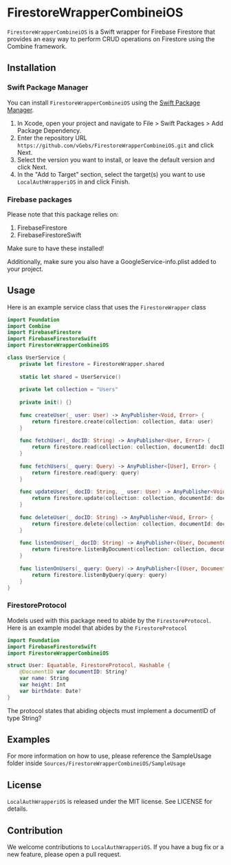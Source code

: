 # FirestoreWrapperCombineiOS

`FirestoreWrapperCombineiOS` is a Swift wrapper for Firebase Firestore that provides an easy way to perform CRUD operations on Firestore using the Combine framework.

## Installation 

### Swift Package Manager

You can install `FirestoreWrapperCombineiOS` using the [Swift Package Manager](https://swift.org/package-manager/).

1. In Xcode, open your project and navigate to File > Swift Packages > Add Package Dependency.
2. Enter the repository URL `https://github.com/vGebs/FirestoreWrapperCombineiOS.git` and click Next.
3. Select the version you want to install, or leave the default version and click Next.
4. In the "Add to Target" section, select the target(s) you want to use `LocalAuthWrapperiOS` in and click Finish.

### Firebase packages

Please note that this package relies on:

1. FirebaseFirestore
2. FirebaseFirestoreSwift

Make sure to have these installed!

Additionally, make sure you also have a GoogleService-info.plist added to your project.

## Usage

Here is an example service class that uses the `FirestoreWrapper` class

```swift
import Foundation
import Combine
import FirebaseFirestore
import FirebaseFirestoreSwift
import FirestoreWrapperCombineiOS

class UserService {
    private let firestore = FirestoreWrapper.shared
    
    static let shared = UserService()
    
    private let collection = "Users"
    
    private init() {}
    
    func createUser(_ user: User) -> AnyPublisher<Void, Error> {
        return firestore.create(collection: collection, data: user)
    }
    
    func fetchUser(_ docID: String) -> AnyPublisher<User, Error> {
        return firestore.read(collection: collection, documentId: docID)
    }
    
    func fetchUsers(_ query: Query) -> AnyPublisher<[User], Error> {
        return firestore.read(query: query)
    }
    
    func updateUser(_ docID: String, _ user: User) -> AnyPublisher<Void, Error> {
        return firestore.update(collection: collection, documentId: docID, data: user)
    }
    
    func deleteUser(_ docID: String) -> AnyPublisher<Void, Error> {
        return firestore.delete(collection: collection, documentId: docID)
    }
    
    func listenOnUser(_ docID: String) -> AnyPublisher<(User, DocumentChangeType), Error> {
        return firestore.listenByDocument(collection: collection, documentId: docID)
    }
    
    func listenOnUsers(_ query: Query) -> AnyPublisher<[(User, DocumentChangeType)], Error> {
        return firestore.listenByQuery(query: query)
    }
}
```

### FirestoreProtocol

Models used with this package need to abide by the `FirestoreProtocol`.
Here is an example model that abides by the `FirestoreProtocol`

```swift
import Foundation
import FirebaseFirestoreSwift
import FirestoreWrapperCombineiOS

struct User: Equatable, FirestoreProtocol, Hashable {
    @DocumentID var documentID: String?
    var name: String
    var height: Int
    var birthdate: Date?
}
```

The protocol states that abiding objects must implement a documentID of type String?

## Examples

For more information on how to use, please reference the SampleUsage folder inside `Sources/FirestoreWrapperCombineiOS/SampleUsage`

## License

`LocalAuthWrapperiOS` is released under the MIT license. See LICENSE for details.

## Contribution

We welcome contributions to `LocalAuthWrapperiOS`. If you have a bug fix or a new feature, please open a pull request.
